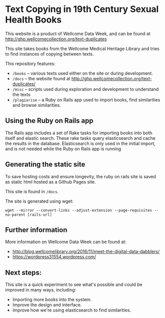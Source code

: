 # Text Copying in 19th Century Sexual Health Books

This website is a product of Wellcome Data Week, and can be found at http://ghp.wellcomecollection.org/text-duplicates 

This site takes books from the Wellcome Medical Heritage Library and tries to find instances of copying between texts.

This repository features:

* `/books` – various texts used either on the site or during development.
* `/docs` – the website found at http://ghp.wellcomecollection.org/text-duplicates/
* `/misc` – scripts used during exploration and development to understand the texts
* `/plagiarise` – a Ruby on Rails app used to import books, find similarities and browse similarities. 

## Using the Ruby on Rails app

The Rails app includes a set of Rake tasks for importing books into both itself and elastic search. These rake tasks query elasticsearch and cache the results in the database. Elasticsearch is only used in the initial import, and is not needed while the Ruby on Rails app is running

## Generating the static site

To save hosting costs and ensure longevity, the ruby on rails site is saved as static html hosted as a Github Pages site.

This site is found in `/docs`.

The site is generated using wget: 

`wget --mirror --convert-links --adjust-extension --page-requisites --no-parent [rails-url]`

## Further information

More information on Wellcome Data Week can be found at:

* http://blog.wellcomelibrary.org/2016/11/meet-the-digital-data-dabblers/ 
* https://wordpress31554.wordpress.com/ 

## Next steps:

This site is a quick experiment to see what's possible and could be improved in many ways, including: 

* Importing more books into the system.
* Improve the design and interface.
* Improve how we're using elasticsearch to find similarities.
